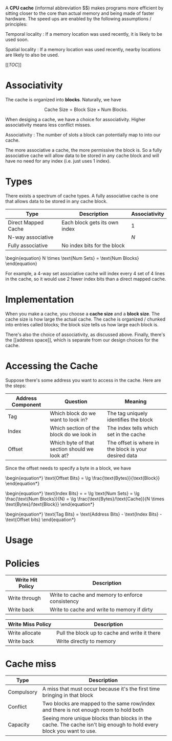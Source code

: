 A **CPU cache** (informal abbreviation $$) makes programs more efficient by sitting closer to the core than actual memory and being made of faster hardware. The speed ups are enabled by the following assumptions / principles:

Temporal locality
: If a memory location was used recently, it is likely to be used soon.

Spatial locality
: If a memory location was used recently, nearby locations are likely to also be used.

[[_TOC_]]

# Associativity

The cache is organized into **blocks**. Naturally, we have

$$
\text{Cache Size} = \text{Block Size} \times \text{Num Blocks}.
$$

When desiging a cache, we have a choice for associativity. Higher associativity means less conflict misses.

Associativity
: The number of slots a block can potentially map to into our cache.

The more associative a cache, the more permissive the block is. So a fully associative cache will allow data to be stored in any cache block and will have no need for any index (i.e. just uses 1 index).

# Types

There exists a spectrum of cache types. A fully associative cache is one that allows data to be stored in any cache block.

|Type|Description|Associativity|
|----|-----------|--------------|
|Direct Mapped Cache|Each block gets its own index|1|
|N-way associative||$N$|
|Fully associative|No index bits for the block||

\begin{equation}
N \times \text{Num Sets} = \text{Num Blocks}
\end{equation}

For example, a 4-way set associative cache will index every 4 set of 4 lines in the cache, so it would use 2 fewer index bits than a direct mapped cache.


# Implementation

When you make a cache, you choose a **cache size** and a **block size**. The cache size is how large the actual cache. The cache is organized / chunked into entries called blocks; the block size tells us how large each block is.


There's also the choice of associativity, as discussed above. Finally, there's the [[address space]], which is separate from our design choices for the cache. 

# Accessing the Cache

Suppose there's some address you want to access in the cache. Here are the steps:

|Address Component|Question|Meaning|
|-----------------|-------|--------|
|Tag|Which block do we want to look in?|The tag uniquely identifies the block|
|Index|Which section of the block do we look in|The index tells which set in the cache|
|Offset|Which byte of that section should we look at?|The offset is where in the block is your desired data|

Since the offset needs to specify a byte in a block, we have

\begin{equation\*}
\text{Offset Bits} = \lg \frac{\text{Bytes}}{\text{Block}}
\end{equation\*}

\begin{equation\*}
\text{Index Bits} = = \lg \text{Num Sets} = \lg \frac{\text{Num Blocks}}{N} = \lg \frac{\text{Bytes}/\text{Cache}}{N \times \text{Bytes}/\text{Block}}
\end{equation\*}

\begin{equation\*}
\text{Tag Bits} = \text{Address Bits} - \text{Index Bits} - \text{Offset bits}
\end{equation\*}

# Usage




# Policies

|Write Hit Policy|Description|
|----------------|-----------|
|Write through|Write to cache and memory to enforce consistency|
|Write back|Write to cache and write to memory if dirty|

|Write Miss Policy|Description|
|----------------|-----------|
|Write allocate|Pull the block up to cache and write it there|
|Write back|Write directly to memory|

# Cache miss


|Type|Description|
|----|-----------|
|Compulsory|A miss that must occur because it's the first time bringing in that block|
|Conflict|Two blocks are mapped to the same row/index and there is not enough room to hold both|
|Capacity|Seeing more unique blocks than blocks in the cache. The cache isn't big enough to hold every block you want to use.|